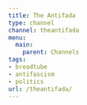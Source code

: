 ```yaml
---
title: The Antifada
type: channel
channel: theantifada
menu:
  main:
    parent: Channels
tags:
- breadtube
- antifascism
- politics
url: /theantifada/
---
```

